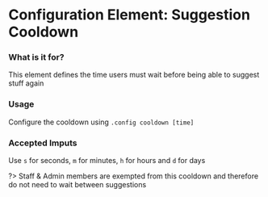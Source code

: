 # Configuration Element: Suggestion Cooldown 

### What is it for?
This element defines the time users must wait before being able to suggest stuff again 

### Usage
Configure the cooldown using `.config cooldown [time]`

### Accepted Imputs
Use `s` for seconds, `m` for minutes, `h` for hours and `d` for days


?> Staff & Admin members are exempted from this cooldown and therefore do not need to wait between suggestions
